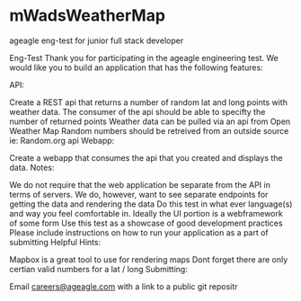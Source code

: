 # mWadsWeatherMap
ageagle eng-test for junior full stack developer

Eng-Test
Thank you for participating in the ageagle engineering test. We would like you to build an application that has the following features:

API:

Create a REST api that returns a number of random lat and long points with weather data.
The consumer of the api should be able to specifty the number of returned points
Weather data can be pulled via an api from Open Weather Map
Random numbers should be retreived from an outside source ie: Random.org api
Webapp:

Create a webapp that consumes the api that you created and displays the data.
Notes:

We do not require that the web application be separate from the API in terms of servers. We do, however, want to see separate endpoints for getting the data and rendering the data
Do this test in what ever language(s) and way you feel comfortable in. Ideally the UI portion is a webframework of some form
Use this test as a showcase of good development practices
Please include instructions on how to run your application as a part of submitting
Helpful Hints:

Mapbox is a great tool to use for rendering maps
Dont forget there are only certian valid numbers for a lat / long
Submitting:

Email careers@ageagle.com with a link to a public git repositr
